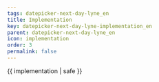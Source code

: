 ```yaml
---
tags: datepicker-next-day-lyne_en
title: Implementation
key: datepicker-next-day-lyne-implementation_en
parent: datepicker-next-day-lyne_en
icon: implementation
order: 3
permalink: false  
---
```

 {{ implementation | safe }}


